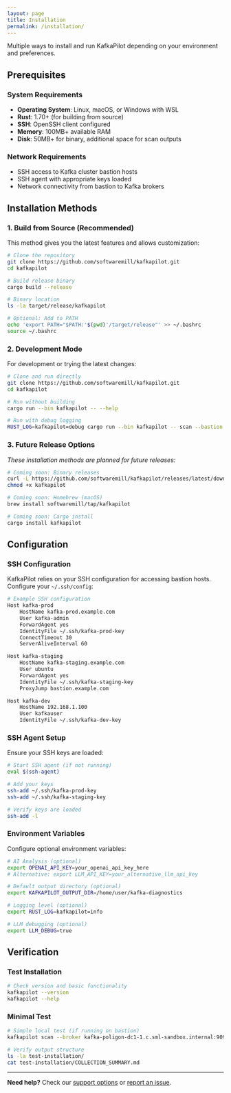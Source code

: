 ```yaml
---
layout: page
title: Installation
permalink: /installation/
---
```


Multiple ways to install and run KafkaPilot depending on your environment and preferences.

## Prerequisites

### System Requirements
- **Operating System**: Linux, macOS, or Windows with WSL
- **Rust**: 1.70+ (for building from source)
- **SSH**: OpenSSH client configured
- **Memory**: 100MB+ available RAM
- **Disk**: 50MB+ for binary, additional space for scan outputs

### Network Requirements
- SSH access to Kafka cluster bastion hosts
- SSH agent with appropriate keys loaded
- Network connectivity from bastion to Kafka brokers

## Installation Methods

### 1. Build from Source (Recommended)

This method gives you the latest features and allows customization:

```bash
# Clone the repository
git clone https://github.com/softwaremill/kafkapilot.git
cd kafkapilot

# Build release binary
cargo build --release

# Binary location
ls -la target/release/kafkapilot

# Optional: Add to PATH
echo 'export PATH="$PATH:'$(pwd)'/target/release"' >> ~/.bashrc
source ~/.bashrc
```

### 2. Development Mode

For development or trying the latest changes:

```bash
# Clone and run directly
git clone https://github.com/softwaremill/kafkapilot.git
cd kafkapilot

# Run without building
cargo run --bin kafkapilot -- --help

# Run with debug logging
RUST_LOG=kafkapilot=debug cargo run --bin kafkapilot -- scan --bastion kafka-prod --broker kafka-poligon-dc1-1.c.sml-sandbox.internal:9092
```

### 3. Future Release Options

*These installation methods are planned for future releases:*

```bash
# Coming soon: Binary releases
curl -L https://github.com/softwaremill/kafkapilot/releases/latest/download/kafkapilot-linux-x64 -o kafkapilot
chmod +x kafkapilot

# Coming soon: Homebrew (macOS)
brew install softwaremill/tap/kafkapilot

# Coming soon: Cargo install
cargo install kafkapilot
```

## Configuration

### SSH Configuration

KafkaPilot relies on your SSH configuration for accessing bastion hosts. Configure your `~/.ssh/config`:

```bash
# Example SSH configuration
Host kafka-prod
    HostName kafka-prod.example.com
    User kafka-admin
    ForwardAgent yes
    IdentityFile ~/.ssh/kafka-prod-key
    ConnectTimeout 30
    ServerAliveInterval 60

Host kafka-staging  
    HostName kafka-staging.example.com
    User ubuntu
    ForwardAgent yes
    IdentityFile ~/.ssh/kafka-staging-key
    ProxyJump bastion.example.com

Host kafka-dev
    HostName 192.168.1.100
    User kafkauser
    IdentityFile ~/.ssh/kafka-dev-key
```

### SSH Agent Setup

Ensure your SSH keys are loaded:

```bash
# Start SSH agent (if not running)
eval $(ssh-agent)

# Add your keys
ssh-add ~/.ssh/kafka-prod-key
ssh-add ~/.ssh/kafka-staging-key

# Verify keys are loaded
ssh-add -l
```

### Environment Variables

Configure optional environment variables:

```bash
# AI Analysis (optional)
export OPENAI_API_KEY=your_openai_api_key_here
# Alternative: export LLM_API_KEY=your_alternative_llm_api_key

# Default output directory (optional)
export KAFKAPILOT_OUTPUT_DIR=/home/user/kafka-diagnostics

# Logging level (optional)
export RUST_LOG=kafkapilot=info

# LLM debugging (optional)
export LLM_DEBUG=true
```

## Verification

### Test Installation

```bash
# Check version and basic functionality
kafkapilot --version
kafkapilot --help

```

### Minimal Test

```bash
# Simple local test (if running on bastion)
kafkapilot scan --broker kafka-poligon-dc1-1.c.sml-sandbox.internal:9092 --output test-installation

# Verify output structure
ls -la test-installation/
cat test-installation/COLLECTION_SUMMARY.md
```
---

**Need help?** Check our [support options](https://softwaremill.com/services/apache-kafka-services/) or [report an issue](https://github.com/softwaremill/kafkapilot/issues).